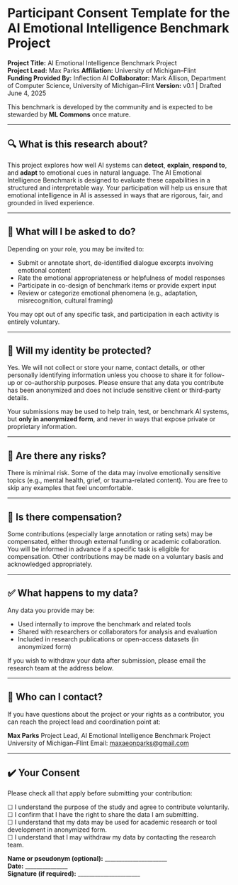 
# Participant Consent Template for the AI Emotional Intelligence Benchmark Project

**Project Title:** AI Emotional Intelligence Benchmark Project  
**Project Lead:** Max Parks
**Affiliation:** University of Michigan–Flint  
**Funding Provided By:** Inflection AI
**Collaborator:** Mark Allison, Department of Computer Science, University of Michigan–Flint
**Version:** v0.1 | Drafted June 4, 2025

This benchmark is developed by the community and is expected to be stewarded by **ML Commons** once mature.

---

## 🔍 What is this research about?

This project explores how well AI systems can **detect**, **explain**, **respond to**, and **adapt** to emotional cues in natural language. The AI Emotional Intelligence Benchmark is designed to evaluate these capabilities in a structured and interpretable way. Your participation will help us ensure that emotional intelligence in AI is assessed in ways that are rigorous, fair, and grounded in lived experience.

---

## 🙋 What will I be asked to do?

Depending on your role, you may be invited to:

- Submit or annotate short, de-identified dialogue excerpts involving emotional content  
- Rate the emotional appropriateness or helpfulness of model responses  
- Participate in co-design of benchmark items or provide expert input  
- Review or categorize emotional phenomena (e.g., adaptation, misrecognition, cultural framing)

You may opt out of any specific task, and participation in each activity is entirely voluntary.

---

## 🔐 Will my identity be protected?

Yes. We will not collect or store your name, contact details, or other personally identifying information unless you choose to share it for follow-up or co-authorship purposes. Please ensure that any data you contribute has been anonymized and does not include sensitive client or third-party details.

Your submissions may be used to help train, test, or benchmark AI systems, but **only in anonymized form**, and never in ways that expose private or proprietary information.

---

## 🧠 Are there any risks?

There is minimal risk. Some of the data may involve emotionally sensitive topics (e.g., mental health, grief, or trauma-related content). You are free to skip any examples that feel uncomfortable.

---

## 🎁 Is there compensation?

Some contributions (especially large annotation or rating sets) may be compensated, either through external funding or academic collaboration. You will be informed in advance if a specific task is eligible for compensation. Other contributions may be made on a voluntary basis and acknowledged appropriately.

---

## ✅ What happens to my data?

Any data you provide may be:

- Used internally to improve the benchmark and related tools  
- Shared with researchers or collaborators for analysis and evaluation  
- Included in research publications or open-access datasets (in anonymized form)

If you wish to withdraw your data after submission, please email the research team at the address below.

---

## 📧 Who can I contact?

If you have questions about the project or your rights as a contributor, you can reach the project lead and coordination point at:

**Max Parks**
Project Lead, AI Emotional Intelligence Benchmark Project
University of Michigan–Flint
Email: [maxaeonparks@gmail.com](mailto:maxaeonparks@gmail.com)

---

## ✔️ Your Consent

Please check all that apply before submitting your contribution:

☐ I understand the purpose of the study and agree to contribute voluntarily.  
☐ I confirm that I have the right to share the data I am submitting.  
☐ I understand that my data may be used for academic research or tool development in anonymized form.  
☐ I understand that I may withdraw my data by contacting the research team.

**Name or pseudonym (optional):** ______________________  
**Date:** _______________  
**Signature (if required):** ______________________
